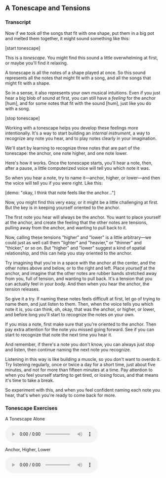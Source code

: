 ## A Tonescape and Tensions




### Transcript

Now if we took *all* the songs that fit with one shape, put them in a big pot and melted them together, it might sound something like this:

[start tonescape]

This is a *tonescape*. You might find this sound a little overwhelming at first, or maybe you'll find it relaxing.

A tonescape is all the notes of a shape played at once. So this sound represents all the notes that might fit with a song, and all the songs that might fit with a shape.

So in a sense, it also represents your own musical intuitions. Even if you just hear a big blob of sound at first, you can still have a *feeling* for the anchor [hum], and for some notes that fit with the sound [hum], just like you do with a song.

[stop tonescape]

Working with a tonescape helps you develop these feelings more intentionally. It's a way to start building an *internal instrument*, a way to recognize any note you hear, and to play notes clearly in your imagination.

We'll start by learning to recognize three notes that are part of the tonescape: the anchor, one note higher, and one note lower.

Here's how it works. Once the tonescape starts, you'll hear a note, then, after a pause, a little computerized voice will tell you which note it was. 

So when you hear a note, try to name it&mdash;anchor, higher, or lower&mdash;and then the voice will tell you if you were right. Like this:

 [demo: "okay, I think that note feels like the anchor..."] 

Now, you might find this very easy, or it might be a little challenging at first. But the key is in keeping yourself oriented to the anchor. 

The first note you hear will always be the anchor. You want to place yourself at the anchor, and create the feeling that the other notes are tensions, pulling away from the anchor, and wanting to pull back to it.

Now, calling these tensions "higher" and "lower" is a little arbitrary&mdash;we could just as well call them "lighter" and "heavier," or "thinner" and "thicker," or so on. But "higher" and "lower" suggest a kind of spatial relationship, and this can help you stay oriented to the anchor.

Try imagining that you're in a space with the anchor at the center, and the other notes above and below, or to the right and left. Place *yourself* at the anchor, and imagine that the other notes are rubber bands stretched away from you, full of tension, and wanting to pull back. It's a tension that you can actually feel in your body. And then when you hear the anchor, the tension releases.

So give it a try. If naming these notes feels difficult at first, let go of trying to name them, and just listen to them. Then, when the voice tells you which note it is, you can think, oh, okay, that was the anchor, or higher, or lower, and before long you'll start to recognize the notes on your own.

If you miss a note, first make sure that you're oriented to the anchor. Then pay extra attention for the note you missed going forward. See if you can start to recognize that note the next time you hear it. 

And remember, if there's a note you don't know, you can always just stop and listen, then continue naming the next note you recognize.

Listening in this way is like building a muscle, so you don't want to overdo it. Try listening regularly, once or twice a day for a short time, just about five minutes, and not for more than fifteen minutes at a time. Pay attention to when you feel yourself starting to get tired, or losing focus, and that means it's time to take a break.

So experiment with this, and when you feel confident naming each note you hear, that's when you're ready to come back for more.



### Tonescape Exercises

A Tonescape Alone

<audio controls src="../media/group_1_neutral.mp3"></audio>



Anchor, Higher, Lower

<audio controls src="../media/tonescapes_1.mp3"></audio>

